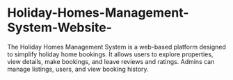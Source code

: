 # Holiday-Homes-Management-System-Website-
The Holiday Homes Management System is a web-based platform designed to simplify holiday home bookings. It allows users to explore properties, view details, make bookings, and leave reviews and ratings. Admins can manage listings, users, and view booking history.
